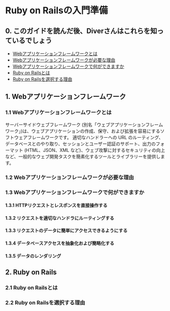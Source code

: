 # Ruby on Railsの入門準備

## 0. このガイドを読んだ後、Diverさんはこれらを知っているでしょう

- [Webアプリケーションフレームワークとは](#header1.1)
- [Webアプリケーションフレームワークが必要な理由](#header1.2)
- [Webアプリケーションフレームワークで何ができますか](#header1.3)
- [Ruby on Railsとは](#header2.1)
- [Ruby on Railsを選択する理由](#header2.2)


## 1. Webアプリケーションフレームワーク

<h3 id="header1.1">1.1 Webアプリケーションフレームワークとは</h3>
サーバーサイドウェブフレームワーク (別名「ウェブアプリケーションフレームワーク」)は、ウェブアプリケーションの作成、保守、および拡張を容易にするソフトウェアフレームワークです。  
適切なハンドラーへの URL のルーティング、データベースとのやり取り、セッションとユーザー認証のサポート、出力のフォーマット (HTML、JSON、XML など)、ウェブ攻撃に対するセキュリティの向上など、一般的なウェブ開発タスクを簡素化するツールとライブラリーを提供します。

<h3 id="header1.2">1.2 Webアプリケーションフレームワークが必要な理由</h3>

<h3 id="header1.3">1.3 Webアプリケーションフレームワークで何ができますか</h3>

#### 1.3.1 HTTPリクエストとレスポンスを直接操作する
#### 1.3.2 リクエストを適切なハンドラにルーティングする
#### 1.3.3 リクエストのデータに簡単にアクセスできるようにする
#### 1.3.4 データベースアクセスを抽象化および簡略化する
#### 1.3.5 データのレンダリング


## 2. Ruby on Rails 

<h3 id="header2.1">2.1 Ruby on Railsとは</h3>

<h3 id="header2.2">2.2 Ruby on Railsを選択する理由</h3>
